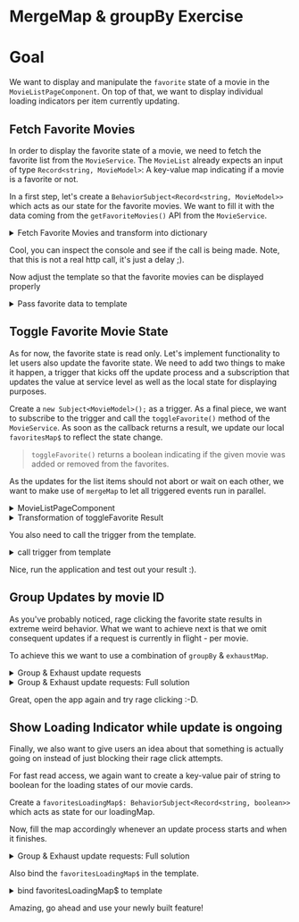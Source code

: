 # MergeMap & groupBy Exercise

# Goal

We want to display and manipulate the `favorite` state of a movie in the `MovieListPageComponent`. On top of that, we want to display individual
loading indicators per item currently updating.

## Fetch Favorite Movies

In order to display the favorite state of a movie, we need to fetch the favorite list from the `MovieService`. The `MovieList` already
expects an input of type `Record<string, MovieModel>`: A key-value map indicating if a movie is a favorite or not.

In a first step, let's create a `BehaviorSubject<Record<string, MovieModel>>` which acts as our state for the favorite movies. We want to fill
it with the data coming from the `getFavoriteMovies()` API from the `MovieService`.


<details>
  <summary>Fetch Favorite Movies and transform into dictionary</summary>

```ts
// movie-list-page.component.ts

readonly favoritesMap$ = new BehaviorSubject<Record<string, MovieModel>>({});


this.movieService.getFavoriteMovies().subscribe(favorites => {
  this.favoritesMap$.next(toDictionary(favorites, 'id'))
});
```

</details>

Cool, you can inspect the console and see if the call is being made. Note, that this is not a real http call, it's just a delay ;).

Now adjust the template so that the favorite movies can be displayed properly

<details>
  <summary>Pass favorite data to template</summary>

```html
<!-- movie-list-page.component.html-->

<movie-list
  [favorites]="favoritesMap$ | async"
  *ngIf="movies && movies.length > 0; else: elseTmpl"
  [movies]="movies">
</movie-list>
```

</details>


## Toggle Favorite Movie State

As for now, the favorite state is read only. Let's implement functionality to let users also update the favorite state.
We need to add two things to make it happen, a trigger that kicks off the update process and a subscription that updates the value
at service level as well as the local state for displaying purposes.

Create a `new Subject<MovieModel>();` as a trigger.
As a final piece, we want to subscribe to the trigger and call the `toggleFavorite()` method of the `MovieService`. As soon as the callback
returns a result, we update our local `favoritesMap$` to reflect the state change.

> `toggleFavorite()` returns a boolean indicating if the given movie was added or removed from the favorites.

As the updates for the list items should not abort or wait on each other, we want to make use of `mergeMap` to let all triggered events
run in parallel.

<details>
  <summary>MovieListPageComponent</summary>

```ts

// movie-list-page.component.ts

readonly favoritesMap$ = new BehaviorSubject<Record<string, MovieModel>>({});


this.toggleFavorite$.pipe(
  mergeMap(movie => this.movieService.toggleFavorite(movie).pipe(
    /* compute new favorites based on the result */
    /* use `insert` for inserting from @rx-angular/cdk/transformations */
    /* if you need help, take a look at the next help block */
  ))
).subscribe(favorites => this.favoritesMap$.next(favorites))
```

</details>

<details>
  <summary>Transformation of toggleFavorite Result</summary>

This is the transformation function to build the new favoritesMap after receiving the update from the MovieService

```ts

map(isFavorite => {
    if (isFavorite) {
      return {
        ...this.favoritesMap$.getValue(),
        [movie.id]: movie
      }
    }
    const favoriteMap = {
      ...this.favoritesMap$.getValue()
    };
    delete favoriteMap[movie.id];
    return favoriteMap;
  })

```
</details>

You also need to call the trigger from the template.

<details>
  <summary>call trigger from template</summary>

```html
<!-- movie-list-page.component.html-->

<movie-list
  [favorites]="favoritesMap$ | async"
  (favoriteToggled)="toggleFavorite$.next($event)"
  *ngIf="movies && movies.length > 0; else: elseTmpl"
  [movies]="movies">
</movie-list>
```

</details>

Nice, run the application and test out your result :).

## Group Updates by movie ID

As you've probably noticed, rage clicking the favorite state results in extreme weird behavior. What we want to achieve next is that we omit consequent
updates if a request is currently in flight - per movie.

To achieve this we want to use a combination of `groupBy` & `exhaustMap`. 

<details>
  <summary>Group & Exhaust update requests</summary>

```ts

// movie-list-page.component.ts

/* group the updates by movieId and exhaustMap each of them to the toggleFavorite request */
groupBy(movie => movie.id),
mergeMap(movie$ => {
  return movie$.pipe(
    exhaustMap(movie => /* old update logic */)
  )
})
```


</details>

<details>
  <summary>Group & Exhaust update requests: Full solution</summary>

```ts

// movie-list-page.component.ts

this.toggleFavorite$.pipe(
  groupBy(movie => movie.id),
  mergeMap(movie$ => {
    return movie$.pipe(
      exhaustMap(movie => this.movieService.toggleFavorite(movie).pipe(
        map(isFavorite => {
          if (isFavorite) {
            return {
              ...this.favoritesMap$.getValue(),
              [movie.id]: movie
            }
          }
          const favoriteMap = {
            ...this.favoritesMap$.getValue()
          };
          delete favoriteMap[movie.id];
          return favoriteMap;
        })
      ))
    )
  })
).subscribe(favorites => this.favoritesMap$.next(favorites));
```

</details>

Great, open the app again and try rage clicking :-D.

## Show Loading Indicator while update is ongoing

Finally, we also want to give users an idea about that something is actually going on instead of just blocking their rage click attempts.

For fast read access, we again want to create a key-value pair of string to boolean for the loading states of our movie cards.

Create a `favoritesLoadingMap$: BehaviorSubject<Record<string, boolean>>` which acts as state for our loadingMap.

Now, fill the map accordingly whenever an update process starts and when it finishes.

<details>
  <summary>Group & Exhaust update requests: Full solution</summary>

```ts

// movie-list-page.component.ts

this.toggleFavorite$.pipe(
  groupBy(movie => movie.id),
  mergeMap(movie$ => {
    return movie$.pipe(
      exhaustMap(movie => {
        this.favoritesLoadingMap$.next(
          {...this.favoritesLoadingMap$.getValue(), [movie.id]: true }
        );
          
        /* ... when the call finished */
        
        this.favoritesLoadingMap$.next({...this.favoritesLoadingMap$.getValue(), [movie.id]: false});
      })
    )
  })
).subscribe(favorites => this.favoritesMap$.next(favorites));
```

</details>

Also bind the `favoritesLoadingMap$` in the template.

<details>
  <summary>bind favoritesLoadingMap$ to template</summary>

```html
<!-- movie-list-page.component.html-->

<movie-list
  [favorites]="favoritesMap$ | async"
  [moviesLoading]="favoritesLoadingMap$ | async"
  (favoriteToggled)="toggleFavorite$.next($event)"
  *ngIf="movies && movies.length > 0; else: elseTmpl"
  [movies]="movies">
</movie-list>
```

</details>

Amazing, go ahead and use your newly built feature!
